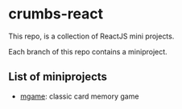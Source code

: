 # crumbs-react

This repo, is a collection of ReactJS mini projects.

Each branch of this repo contains a miniproject.

## List of miniprojects

- [mgame](http://linktobranch): classic card memory game
